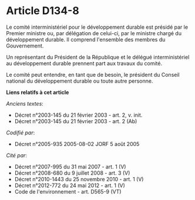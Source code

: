 # Article D134-8

Le comité interministériel pour le développement durable est présidé par le Premier ministre ou, par délégation de celui-ci,
par le ministre chargé du développement durable. Il comprend l'ensemble des membres du Gouvernement.

Un représentant du Président de la République et le délégué interministériel au développement durable prennent part aux
travaux du comité.

Le comité peut entendre, en tant que de besoin, le président du Conseil national du développement durable ou toute autre
personne.

**Liens relatifs à cet article**

_Anciens textes_:

  - Décret n°2003-145 du 21 février 2003 - art. 2, v. init.
  - Décret n°2003-145 du 21 février 2003 - art. 2 (Ab)

_Codifié par_:

  - Décret n°2005-935 2005-08-02 JORF 5 août 2005

_Cité par_:

  - Décret n°2007-995 du 31 mai 2007 - art. 1 (V)
  - Décret n°2008-680 du 9 juillet 2008 - art. 3 (V)
  - Décret n°2010-1443 du 25 novembre 2010 - art. 1 (V)
  - Décret n°2012-772 du 24 mai 2012 - art. 1 (V)
  - Code de l'environnement - art. D565-9 (VT)
